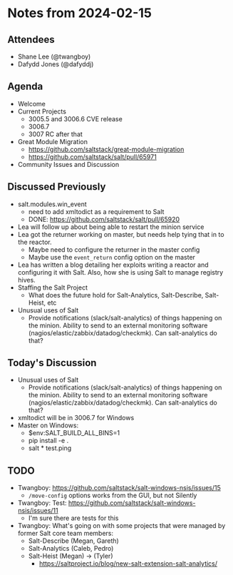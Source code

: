 # Notes from 2024-02-15

## Attendees
- Shane Lee (@twangboy)
- Dafydd Jones (@dafyddj)

## Agenda
- Welcome
- Current Projects
  - 3005.5 and 3006.6 CVE release
  - 3006.7
  - 3007 RC after that
- Great Module Migration
  - https://github.com/saltstack/great-module-migration
  - https://github.com/saltstack/salt/pull/65971
- Community Issues and Discussion

## Discussed Previously
- salt.modules.win_event
  - need to add xmltodict as a requirement to Salt
  - DONE: https://github.com/saltstack/salt/pull/65920
- Lea will follow up about being able to restart the minion service
- Lea got the returner working on master, but needs help tying that in to the
  reactor.
  - Maybe need to configure the returner in the master config
  - Maybe use the `event_return` config option on the master
- Lea has written a blog detailing her exploits writing a reactor and
  configuring it with Salt. Also, how she is using Salt to manage registry
  hives.
- Staffing the Salt Project
  - What does the future hold for Salt-Analytics, Salt-Describe, Salt-Heist, etc
- Unusual uses of Salt
  - Provide notifications (slack/salt-analytics) of things happening on the
    minion. Ability to send to an external monitoring software
    (nagios/elastic/zabbix/datadog/checkmk). Can salt-analytics do that?

## Today's Discussion
- Unusual uses of Salt
  - Provide notifications (slack/salt-analytics) of things happening on the
    minion. Ability to send to an external monitoring software
    (nagios/elastic/zabbix/datadog/checkmk). Can salt-analytics do that?
- xmltodict will be in 3006.7 for Windows
- Master on Windows:
  - $env:SALT_BUILD_ALL_BINS=1
  - pip install -e .
  - salt * test.ping

## TODO
- Twangboy: https://github.com/saltstack/salt-windows-nsis/issues/15
  - `/move-config` options works from the GUI, but not Silently
- Twangboy: Test: https://github.com/saltstack/salt-windows-nsis/issues/11
  - I'm sure there are tests for this
- Twangboy: What's going on with some projects that were managed by former Salt
  core team members:
  - Salt-Describe (Megan, Gareth)
  - Salt-Analytics (Caleb, Pedro)
  - Salt-Heist (Megan) -> (Tyler)
    - https://saltproject.io/blog/new-salt-extension-salt-analytics/
